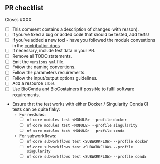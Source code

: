 <!--
# nf-core/modules pull request

Many thanks for contributing to nf-core/modules!

Please fill in the appropriate checklist below (delete whatever is not relevant).
These are the most common things requested on pull requests (PRs).

Remember that PRs should be made against the master branch.

Learn more about contributing: [CONTRIBUTING.md](https://github.com/nf-core/modules/tree/master/.github/CONTRIBUTING.md)
-->

## PR checklist

Closes #XXX <!-- If this PR fixes an issue, please link it here! -->

- [ ] This comment contains a description of changes (with reason).
- [ ] If you've fixed a bug or added code that should be tested, add tests!
- [ ] If you've added a new tool - have you followed the module conventions in the [contribution docs](https://github.com/nf-core/modules/tree/master/.github/CONTRIBUTING.md)
- [ ] If necessary, include test data in your PR.
- [ ] Remove all TODO statements.
- [ ] Emit the `versions.yml` file.
- [ ] Follow the naming conventions.
- [ ] Follow the parameters requirements.
- [ ] Follow the input/output options guidelines.
- [ ] Add a resource `label`
- [ ] Use BioConda and BioContainers if possible to fulfil software requirements.
- Ensure that the test works with either Docker / Singularity. Conda CI tests can be quite flaky:
  - For modules:
    - [ ] `nf-core modules test <MODULE> --profile docker`
    - [ ] `nf-core modules test <MODULE> --profile singularity`
    - [ ] `nf-core modules test <MODULE> --profile conda`
  - For subworkflows:
    - [ ] `nf-core subworkflows test <SUBWORKFLOW> --profile docker`
    - [ ] `nf-core subworkflows test <SUBWORKFLOW> --profile singularity`
    - [ ] `nf-core subworkflows test <SUBWORKFLOW> --profile conda`
